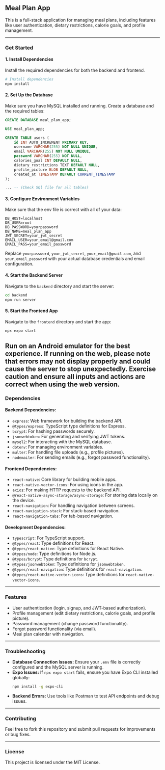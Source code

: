 ## Meal Plan App

This is a full-stack application for managing meal plans, including features like user authentication, dietary restrictions, calorie goals, and profile management.

---

### **Get Started**

#### 1. Install Dependencies

Install the required dependencies for both the backend and frontend.

```bash
# Install dependencies
npm install
```

#### 2. Set Up the Database

Make sure you have MySQL installed and running. Create a database and the required tables:

```sql
CREATE DATABASE meal_plan_app;

USE meal_plan_app;

CREATE TABLE users (
    id INT AUTO_INCREMENT PRIMARY KEY,
    username VARCHAR(255) NOT NULL UNIQUE,
    email VARCHAR(255) NOT NULL UNIQUE,
    password VARCHAR(255) NOT NULL,
    calories_goal INT DEFAULT NULL,
    dietary_restrictions TEXT DEFAULT NULL,
    profile_picture BLOB DEFAULT NULL,
    created_at TIMESTAMP DEFAULT CURRENT_TIMESTAMP
);

... -- (Check SQl file for all tables)
```

#### 3. Configure Environment Variables

Make sure that the env file is correct with all of your data:

```
DB_HOST=localhost
DB_USER=root
DB_PASSWORD=yourpassword
DB_NAME=meal_plan_app
JWT_SECRET=your_jwt_secret
EMAIL_USER=your_email@gmail.com
EMAIL_PASS=your_email_password
```

Replace `yourpassword`, `your_jwt_secret`, `your_email@gmail.com`, and `your_email_password` with your actual database credentials and email configuration.

#### 4. Start the Backend Server

Navigate to the `backend` directory and start the server:

```bash
cd backend
npm run server
```

#### 5. Start the Frontend App

Navigate to the `frontend` directory and start the app:

```bash
npx expo start
```
Run on an Android emulator for the best experience. 
If running on the web, please note that errors may not display properly and could cause the server to stop unexpectedly. 
Exercise caution and ensure all inputs and actions are correct when using the web version.
---

### **Dependencies**

#### Backend Dependencies:
- `express`: Web framework for building the backend API.
- `@types/express`: TypeScript type definitions for Express.
- `bcrypt`: For hashing passwords securely.
- `jsonwebtoken`: For generating and verifying JWT tokens.
- `mysql2`: For interacting with the MySQL database.
- `dotenv`: For managing environment variables.
- `multer`: For handling file uploads (e.g., profile pictures).
- `nodemailer`: For sending emails (e.g., forgot password functionality).

#### Frontend Dependencies:
- `react-native`: Core library for building mobile apps.
- `react-native-vector-icons`: For using icons in the app.
- `axios`: For making HTTP requests to the backend API.
- `@react-native-async-storage/async-storage`: For storing data locally on the device.
- `react-navigation`: For handling navigation between screens.
- `react-navigation-stack`: For stack-based navigation.
- `react-navigation-tabs`: For tab-based navigation.

#### Development Dependencies:
- `typescript`: For TypeScript support.
- `@types/react`: Type definitions for React.
- `@types/react-native`: Type definitions for React Native.
- `@types/node`: Type definitions for Node.js.
- `@types/bcrypt`: Type definitions for `bcrypt`.
- `@types/jsonwebtoken`: Type definitions for `jsonwebtoken`.
- `@types/react-navigation`: Type definitions for `react-navigation`.
- `@types/react-native-vector-icons`: Type definitions for `react-native-vector-icons`.

---

### **Features**
- User authentication (login, signup, and JWT-based authorization).
- Profile management (edit dietary restrictions, calorie goals, and profile picture).
- Password management (change password functionality).
- Forgot password functionality (via email).
- Meal plan calendar with navigation.

---

### **Troubleshooting**
- **Database Connection Issues:** Ensure your `.env` file is correctly configured and the MySQL server is running.
- **Expo Issues:** If `npx expo start` fails, ensure you have Expo CLI installed globally:
  ```bash
  npm install -g expo-cli
  ```
- **Backend Errors:** Use tools like Postman to test API endpoints and debug issues.

---

### **Contributing**
Feel free to fork this repository and submit pull requests for improvements or bug fixes.

---

### **License**
This project is licensed under the MIT License.